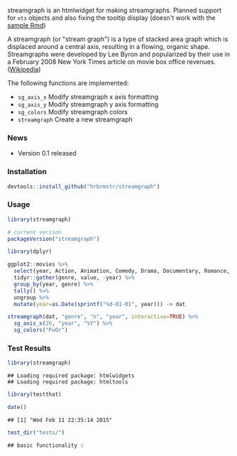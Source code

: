 streamgraph is an htmlwidget for making streamgraphs. Planned support for `xts` objects and also fixing the tooltip display (doesn't work with the [sample Rmd](http://rpubs.com/hrbrmstr/streamgraph_01))

A streamgraph (or "stream graph") is a type of stacked area graph which is displaced around a central axis, resulting in a flowing, organic shape. Streamgraphs were developed by Lee Byron and popularized by their use in a February 2008 New York Times article on movie box office revenues. ([Wikipedia](http://en.wikipedia.org/wiki/Streamgraph))

The following functions are implemented:

-   `sg_axis_x` Modify streamgraph x axis formatting
-   `sg_axis_y` Modify streamgraph y axis formatting
-   `sg_colors` Modify streamgraph colors
-   `streamgraph` Create a new streamgraph

### News

-   Version 0.1 released

### Installation

``` r
devtools::install_github("hrbrmstr/streamgraph")
```

### Usage

``` r
library(streamgraph)

# current verison
packageVersion("streamgraph")

library(dplyr)

ggplot2::movies %>%
  select(year, Action, Animation, Comedy, Drama, Documentary, Romance, Short) %>%
  tidyr::gather(genre, value, -year) %>%
  group_by(year, genre) %>%
  tally() %>%
  ungroup %>%
  mutate(year=as.Date(sprintf("%d-01-01", year))) -> dat

streamgraph(dat, "genre", "n", "year", interactive=TRUE) %>%
  sg_axis_x(20, "year", "%Y") %>%
  sg_colors("PuOr")
```

### Test Results

``` r
library(streamgraph)
```

    ## Loading required package: htmlwidgets
    ## Loading required package: htmltools

``` r
library(testthat)

date()
```

    ## [1] "Wed Feb 11 22:35:14 2015"

``` r
test_dir("tests/")
```

    ## basic functionality :
